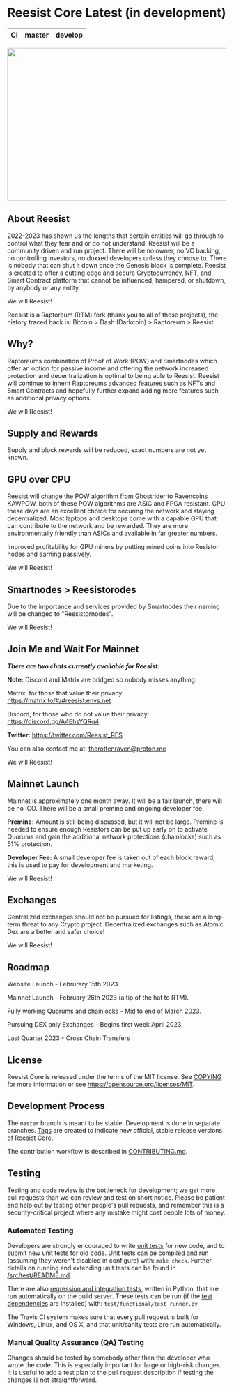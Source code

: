 Reesist Core Latest (in development)
===========================

|CI|master|develop|
|-|-|-|


<img src="https://i.imgur.com/Fs2OsFE.png" width="1000" height="350">


**About Reesist**
---------------

2022-2023 has shown us the lengths that certain entities will go through to control what they fear and or do not understand. Reesist will be a community driven and run project. There will be no owner, no VC backing, no controlling investors, no doxxed developers unless they choose to. There is nobody that can shut it down once the Genesis block is complete. Reesist is created to offer a cutting edge and secure Cryptocurrency, NFT, and Smart Contract platform that cannot be influenced, hampered, or shutdown, by anybody or any entity. 

We will Reesist!

Reesist is a Raptoreum (RTM) fork (thank you to all of these projects), the history traced back is: Bitcoin > Dash (Darkcoin) > Raptoreum > Reesist.

**Why?**
-----

Raptoreums combination of Proof of Work (POW) and Smartnodes which offer an option for passive income and offering the network increased protection and decentralization is optimal to being able to Reesist. Reesist will continue to inherit Raptoreums advanced features such as NFTs and Smart Contracts and hopefully further expand adding more features such as additional privacy options.

We will Reesist!

**Supply and Rewards**
-------------------

Supply and block rewards will be reduced, exact numbers are not yet known.

**GPU over CPU**
--------------

Reesist will change the POW algorithm from Ghostrider to Ravencoins KAWPOW, both of these POW algorithms are ASIC and FPGA resistant. GPU these days are an excellent choice for securing the network and staying decentralized. Most laptops and desktops come with a capable GPU that can contribute to the network and be rewarded. They are more environmentally friendly than ASICs and available in far greater numbers.

Improved profitability for GPU miners by putting mined coins into Resistor nodes and earning passively.

We will Reesist!

**Smartnodes > Reesistorodes**
------------------------

Due to the importance and services provided by Smartnodes their naming will be changed to "Reesistornodes".

We will Reesist!

**Join Me and Wait For Mainnet**
------------------------------

***There are two chats currently available for Reesist:***

**Note:** Discord and Matrix are bridged so nobody misses anything.

Matrix, for those that value their privacy:
https://matrix.to/#/#reesist:envs.net

Discord, for those who do not value their privacy:
https://discord.gg/A4EhsYQRq4

**Twitter:** https://twitter.com/Reesist_RES

You can also contact me at: therottenraven@proton.me

We will Reesist!

**Mainnet Launch**
----------------

Mainnet is approximately one month away. It will be a fair launch, there will be no ICO. There will be a small premine and ongoing developer fee.

**Premine:** Amount is still being discussed, but it will not be large. Premine is needed to ensure enough Resistors can be put up early on to activate Quorums and gain the additional network protections (chainlocks) such as 51% protection.

**Developer Fee:** A small developer fee is taken out of each block reward, this is used to pay for development and marketing.

We will Reesist!

**Exchanges**
-----------

Centralized exchanges should not be pursued for listings, these are a long-term threat to any Crypto project. Decentralized exchanges such as Atomic Dex are a better and safer choice!

We will Reesist!

**Roadmap**
---------

Website Launch - Februrary 15th 2023.

Mainnet Launch - February 26th 2023 (a tip of the hat to RTM).

Fully working Quorums and chainlocks - Mid to end of March 2023.

Pursuing DEX only Exchanges - Begins first week April 2023.

Last Quarter 2023 - Cross Chain Transfers


License
-------

Reesist Core is released under the terms of the MIT license. See [COPYING](COPYING) for more
information or see https://opensource.org/licenses/MIT.

Development Process
-------------------

The `master` branch is meant to be stable. Development is done in separate branches.
[Tags](https://github.com/Reesist/reesist/tags) are created to indicate new official,
stable release versions of Reesist Core.

The contribution workflow is described in [CONTRIBUTING.md](CONTRIBUTING.md).

Testing
-------

Testing and code review is the bottleneck for development; we get more pull
requests than we can review and test on short notice. Please be patient and help out by testing
other people's pull requests, and remember this is a security-critical project where any mistake might cost people
lots of money.

### Automated Testing

Developers are strongly encouraged to write [unit tests](src/test/README.md) for new code, and to
submit new unit tests for old code. Unit tests can be compiled and run
(assuming they weren't disabled in configure) with: `make check`. Further details on running
and extending unit tests can be found in [/src/test/README.md](/src/test/README.md).

There are also [regression and integration tests](/test), written
in Python, that are run automatically on the build server.
These tests can be run (if the [test dependencies](/test) are installed) with: `test/functional/test_runner.py`

The Travis CI system makes sure that every pull request is built for Windows, Linux, and OS X, and that unit/sanity tests are run automatically.

### Manual Quality Assurance (QA) Testing

Changes should be tested by somebody other than the developer who wrote the
code. This is especially important for large or high-risk changes. It is useful
to add a test plan to the pull request description if testing the changes is
not straightforward.
